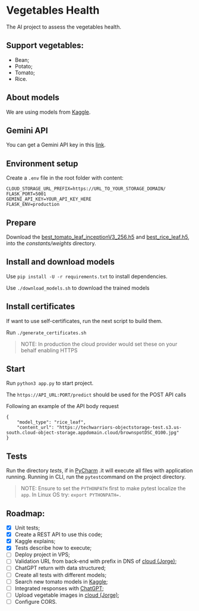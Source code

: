 # Vegetables Health
The AI project to assess the vegetables health.

## Support vegetables:
- Bean;
- Potato;
- Tomato;
- Rice.

## About models
We are using models from [Kaggle](https://www.kaggle.com).

## Gemini API
You can get a Gemini API key in this [link](https://ai.google.dev/gemini-api/docs/api-key?hl=pt-br).

## Environment setup
Create a `.env` file in the root folder with content:
```
CLOUD_STORAGE_URL_PREFIX=https://URL_TO_YOUR_STORAGE_DOMAIN/
FLASK_PORT=5001
GEMINI_API_KEY=YOUR_API_KEY_HERE
FLASK_ENV=production
```

## Prepare
Download the [best_tomato_leaf_inceptionV3_256.h5](https://techwarriors-objectstorage-test.s3.us-south.cloud-object-storage.appdomain.cloud/best_tomato_leaf_inceptionV3_256.h5) and [best_rice_leaf.h5](https://techwarriors-objectstorage-test.s3.us-south.cloud-object-storage.appdomain.cloud/best_rice_leaf.h5),  into the _constants/weights_ directory.

## Install and download models
Use `pip install -U -r requirements.txt` to install dependencies.

Use `./download_models.sh` to download the trained models

## Install certificates
If want to use self-certificates, run the next script to build them.

Run `./generate_certificates.sh` 

> NOTE: In production the cloud provider would set these on your behalf enabling HTTPS

## Start
Run `python3 app.py` to start project.

The `https://API_URL:PORT/predict` should be used for the POST API calls

Following an example of the API body request

```
{
    "model_type": "rice_leaf",
    "content_url": "https://techwarriors-objectstorage-test.s3.us-south.cloud-object-storage.appdomain.cloud/brownspotDSC_0100.jpg"
}
```

## Tests
Run the directory _tests_, if in [PyCharm](https://www.jetbrains.com/pycharm) .it will execute all files with application running.
Running in CLI, run the `pytest`command on the project directory.
> NOTE: Ensure to set the `PYTHONPATH` first to make pytest localize the `app`. In Linux OS try:  `export PYTHONPATH=.`

## Roadmap:
- [X] Unit tests;
- [X] Create a REST API to use this code;
- [X] Kaggle explains;
- [X] Tests describe how to execute;
- [ ] Deploy project in VPS;
- [ ] Validation URL from back-end with prefix in DNS of [cloud (Jorge)](https://cloud.ibm.com);
- [ ] ChatGPT return with data structured;
- [ ] Create all tests with different models;
- [ ] Search new tomato models in [Kaggle](https://www.kaggle.com);
- [ ] Integrated responses with [ChatGPT](https://chat.openai.com);
- [ ] Upload vegetable images in [cloud (Jorge)](https://cloud.ibm.com);
- [ ] Configure CORS.
